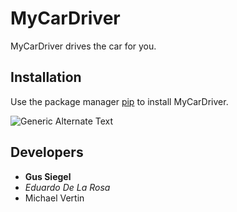 # MyCarDriver
MyCarDriver drives the car for you.
## Installation
Use the package manager [pip](https://pypi.org/project/pip/) to install MyCarDriver.

![Generic Alternate Text](https://pypi.org/static/images/logo-small.95de8436.svg)
## Developers
- **Gus Siegel**
- *Eduardo De La Rosa*
- Michael Vertin
